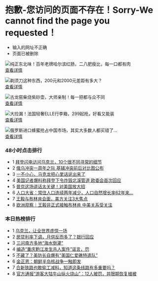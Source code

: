 # 抱歉-您访问的页面不存在！Sorry-We cannot find the page you requested！

- 输入的网址不正确
- 页面已被删除

![纯正东北味！百年老牌哈尔滨红肠，二八肥瘦比，每一口都有肉](//d.ifengimg.com/w418_h235_q90/x0.ifengimg.com/ucms/2023_49/BE3E623B8D078F52E11EB1690D8C7E878B150DFB_size94_w800_h400.jpg)  
[查看详情](https://mall.ifeng.com/c/8VhEYCNjJbT#_fs5)

![剃须刀这种东西，200元和2000元差距有多大？](//d.ifengimg.com/w418_h235_q90/x0.ifengimg.com/ucms/2023_46/CF4E484E4287EDB8B085D7F2EED60876014A975A_size424_w800_h400.png)  
[查看详情](https://mall.ifeng.com/c/8VhDZVSZvgU#_fs1)

![古龙窑柴烧紫砂壶，大师亲制！每一把都与众不同](//d.ifengimg.com/w418_h235_q90/x0.ifengimg.com/ucms/2023_50/4ADEAF54A44202AC9D211060182D20CB2BBA0241_size964_w1080_h540.png)  
[查看详情](https://mall.ifeng.com/c/8VhE8iwUoIS#_fs2)

![大捡漏！法国轻奢ELLE行李箱，299起抢，好看又能装](//d.ifengimg.com/w418_h235_q90/x0.ifengimg.com/ucms/2023_50/0618E45BCBD89B3DE22180B7316F3DCC4C343AA8_size485_w741_h370.png)  
[查看详情](https://mall.ifeng.com/c/8VhEYCNjJYz#_fs3)

![俄罗斯进口蜂蜜抢占中国市场，其实大多数人都买错了...](//d.ifengimg.com/w418_h235_q90/x0.ifengimg.com/ucms/2023_45/7E9AB5A9A0ED113253B3252EC7F8120FDA9722EE_size108_w1080_h540.jpg)  
[查看详情](https://mall.ifeng.com/c/8VhE8iwUoLm#_fs4)

### 48小时点击排行

- 1 [拜登闪电访问乌克兰，10个很不同寻常的细节](http://news.ifeng.com/c/8NZpjpb6vAc "拜登闪电访问乌克兰，10个很不同寻常的细节")
- 2 [俄乌冲突一周年之际 基辅冲突前后对比图公布](http://news.ifeng.com/c/8Na1xdEa51V "俄乌冲突一周年之际 基辅冲突前后对比图公布")
- 3 [一不小心，马克龙把心里话说出来了](http://news.ifeng.com/c/8NXDCnj8V7f "一不小心，马克龙把心里话说出来了")
- 4 [美国记者爆料称拜登下令炸毁北溪管道 欧委会首次回应](http://news.ifeng.com/c/8NYpDYJK3tb "美国记者爆料称拜登下令炸毁北溪管道 欧委会首次回应")
- 5 [普京这场讲话太关键！对美国放大招](http://news.ifeng.com/c/8NahP1b4LKv "普京这场讲话太关键！对美国放大招")
- 6 [人口大省：常住人口连续两年减少，人口自然增长率62年来...](http://finance.ifeng.com/c/8NZAwYzgDJl "人口大省：常住人口连续两年减少，人口自然增长率62年来首现负增长！云南、长沙、沈阳等地出台生育支持政策")
- 7 [王毅与布林肯会面，美方关注3大焦点](http://v.ifeng.com/c/8NWg0JmGmdO "王毅与布林肯会面，美方关注3大焦点")
- 8 [欧洲观察｜王毅非正式接触布林肯 中美关系受关注](http://v.ifeng.com/c/8NaJBODUHFB "欧洲观察｜王毅非正式接触布林肯 中美关系受关注")

### 本日热榜排行

- 1 [乌克兰，让全世界虚惊一场](https://news.ifeng.com/c/8ei4astj7IW "乌克兰，让全世界虚惊一场")
- 2 [房贷利率下调，月供反而多了？银行回应](https://news.ifeng.com/c/8ehrwEnJBGZ "房贷利率下调，月供反而多了？银行回应")
- 3 [三问南方多地“海水倒灌”](https://news.ifeng.com/c/8ehWi7N4QJE "三问南方多地“海水倒灌”")
- 4 [编造“重庆黔江发生杀人案件”谣言，罚](https://news.ifeng.com/c/8ehNpA09ZL5 "编造“重庆黔江发生杀人案件”谣言，罚")
- 5 [不藏了？美防长自爆有“美国仁爱礁特遣队”](https://news.ifeng.com/c/8ei17DHRDKC "不藏了？美防长自爆有“美国仁爱礁特遣队”")
- 6 [金正恩：朝鲜半岛核战争一触即发](https://news.ifeng.com/c/8eh4H9vTrAQ "金正恩：朝鲜半岛核战争一触即发")
- 7 [合新铁路也敢偷工减料，知道这条线路有多重要吗？](https://news.ifeng.com/c/8ehYQeMMT5V "合新铁路也敢偷工减料，知道这条线路有多重要吗？")
- 8 [官方通报“游客大牯牛山纵火烧山”：12人被罚，并限期恢复植被](https://news.ifeng.com/c/8ehaMDG16FP "官方通报“游客大牯牛山纵火烧山”：12人被罚，并限期恢复植被")